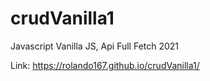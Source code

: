 # crudVanilla1
Javascript Vanilla JS, Api Full Fetch 2021

Link: https://rolando167.github.io/crudVanilla1/
